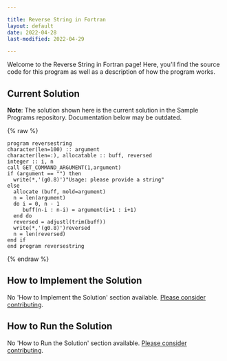 ```yaml
---

title: Reverse String in Fortran
layout: default
date: 2022-04-28
last-modified: 2022-04-29

---
```


Welcome to the Reverse String in Fortran page! Here, you'll find the source code for this program as well as a description of how the program works.

## Current Solution

**Note**: The solution shown here is the current solution in the Sample Programs repository. Documentation below may be outdated.

{% raw %}

```Fortran
program reversestring
character(len=100) :: argument
character(len=:), allocatable :: buff, reversed
integer :: i, n
call GET_COMMAND_ARGUMENT(1,argument)
if (argument == "") then
  write(*,'(g0.8)')"Usage: please provide a string"
else
  allocate (buff, mold=argument)
  n = len(argument)
  do i = 0, n - 1
     buff(n-i : n-i) = argument(i+1 : i+1)
  end do
  reversed = adjustl(trim(buff))
  write(*,'(g0.8)')reversed
  n = len(reversed)
end if 
end program reversestring
```

{% endraw %}

## How to Implement the Solution

No 'How to Implement the Solution' section available. [Please consider contributing](https://github.com/TheRenegadeCoder/sample-programs-website).

## How to Run the Solution

No 'How to Run the Solution' section available. [Please consider contributing](https://github.com/TheRenegadeCoder/sample-programs-website).